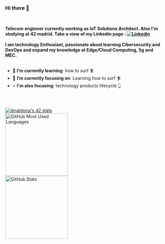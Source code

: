 ### Hi there 👋

<!--
**DaniMSalinas/danimsalinas** is a ✨ _special_ ✨ repository because its `README.md` (this file) appears on your GitHub profile.

Here are some ideas to get you started:

- 🔭 I’m currently working on ...
- 🌱 I’m currently learning ...
- 👯 I’m looking to collaborate on ...
- 🤔 I’m looking for help with ...
- 💬 Ask me about ...
- 📫 How to reach me: ...
- 😄 Pronouns: ...
- ⚡ Fun fact: ...
-->

<div>
    <div align=left>
        <br>
        <p>
            <strong>
                Telecom enginner currently working as IoT Solutions Architect. Also I'm studying at 42 madrid. Take a view of my Linkedin page : <a href="https://www.linkedin.com/in/danimsalinas/"><img src="https://img.shields.io/badge/Linkedin-0077b5?style=flat&logo=linkedin" alt="LinkedIn" /></a><br><br>
                I am technology Enthusiast, passionate about learning Cibersecurity and DevOps and expand my knowledge at Edge/Cloud Computing, 5g and MEC.<br><br>
            </strong>
        </p>
        <ul>
            <li>🌱 <b>I’m currently learning</b>: how to surf 🏄</li>
            <li>🎯 <b>I’m currently focusing on</b>: Learning how to surf 🏄 </li>
            <li>⚡ <b>I'm also focusing</b>: technology products lifecycle 👆</li>
        </ul>
    </div>
    <div align=left>
        <h1></h1>
        <br>
        <!--
        <a href="https://github.com/JaeSeoKim/badge42"><img src="https://badge42.vercel.app/api/v2/cl7ow6huw00490hmd5jw78fxd/stats?cursusId=58&coalitionId=64" alt="dmaldona's 42 stats" /></a>
        -->
        <a href="https://github.com/JaeSeoKim/badge42"><img src="https://badge42.vercel.app/api/v2/cl7ow6huw00490hmd5jw78fxd/stats?cursusId=21&coalitionId=64" alt="dmaldona's 42 stats" /></a>
        <br>
        <img src="https://github-readme-stats.vercel.app/api/top-langs?username=danimsalinas&layout=compact&title_color=3d85c6&text_color=FFFFFF&theme=react" alt="GitHub Most Used Languages" height="200" />
        <br>
        <img src="https://github-readme-stats.vercel.app/api?username=danimsalinas&title_color=3d85c6&text_color=FFFFFF&show_icons=true&icon_color=3d85c6&include_all_commits=true&count_private=true&theme=react" alt="GitHub Stats" height="200" />
       <br>
<!--
        <img src="https://github-readme-streak-stats.herokuapp.com/?user=danimsalinas&theme=react&date_format=j%20M%5B%20Y%5D&currStreakLabel=3d85c6&fire=6FDA44&ring=3d85c6" alt="GitHub Streak Stats" height="200" />
        <br>
-->
        <br>
    </div>
</div>
